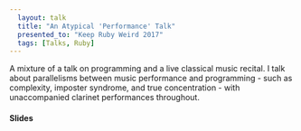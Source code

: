 ```yaml
---
  layout: talk
  title: "An Atypical 'Performance' Talk"
  presented_to: "Keep Ruby Weird 2017"
  tags: [Talks, Ruby]
---
```


A mixture of a talk on programming and a live classical music recital. I talk about parallelisms between music performance and programming - such as complexity, imposter syndrome, and true concentration - with unaccompanied clarinet performances throughout.

<h4>Slides</h4>
<script async class="speakerdeck-embed" data-id="4a46a6f72e624e57a081e014664940c3" data-ratio="1.77777777777778" src="//speakerdeck.com/assets/embed.js"></script>
